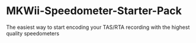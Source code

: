 # MKWii-Speedometer-Starter-Pack
The easiest way to start encoding your TAS/RTA recording with the highest quality speedometers
